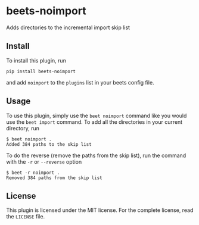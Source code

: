 beets-noimport
==============

Adds directories to the incremental import skip list

Install
-------

To install this plugin, run

```
pip install beets-noimport
```

and add `noimport` to the `plugins` list in your beets config file.

Usage
-----

To use this plugin, simply use the `beet noimport` command like you would use the `beet import` command.
To add all the directories in your current directory, run

```
$ beet noimport .
Added 384 paths to the skip list
```

To do the reverse (remove the paths from the skip list), run the command with the `-r` or `--reverse` option

```
$ beet -r noimport .
Removed 384 paths from the skip list
```

License
-------

This plugin is licensed under the MIT license.
For the complete license, read the `LICENSE` file.